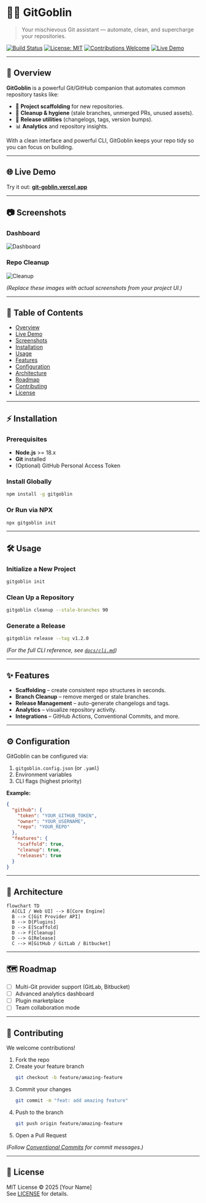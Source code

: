 
# 🧙‍♂️ GitGoblin
> Your mischievous Git assistant — automate, clean, and supercharge your repositories.

[![Build Status](https://img.shields.io/badge/build-passing-brightgreen)](#)
[![License: MIT](https://img.shields.io/badge/License-MIT-yellow.svg)](LICENSE)
[![Contributions Welcome](https://img.shields.io/badge/contributions-welcome-blue.svg)](#contributing)
[![Live Demo](https://img.shields.io/badge/demo-online-green.svg)](https://git-goblin.vercel.app/)

---

## 📌 Overview
**GitGoblin** is a powerful Git/GitHub companion that automates common repository tasks like:
- 🚀 **Project scaffolding** for new repositories.
- 🧹 **Cleanup & hygiene** (stale branches, unmerged PRs, unused assets).
- 📝 **Release utilities** (changelogs, tags, version bumps).
- 📊 **Analytics** and repository insights.

With a clean interface and powerful CLI, GitGoblin keeps your repo tidy so you can focus on building.

---

## 🌐 Live Demo
Try it out: **[git-goblin.vercel.app](https://git-goblin.vercel.app/)**

---

## 📷 Screenshots

### Dashboard
![Dashboard](docs/assets/dashboard.png)

### Repo Cleanup
![Cleanup](docs/assets/cleanup.png)

*(Replace these images with actual screenshots from your project UI.)*

---

## 📂 Table of Contents
- [Overview](#-overview)
- [Live Demo](#-live-demo)
- [Screenshots](#-screenshots)
- [Installation](#-installation)
- [Usage](#-usage)
- [Features](#-features)
- [Configuration](#-configuration)
- [Architecture](#-architecture)
- [Roadmap](#-roadmap)
- [Contributing](#-contributing)
- [License](#-license)

---

## ⚡ Installation

### Prerequisites
- **Node.js** >= 18.x
- **Git** installed
- (Optional) GitHub Personal Access Token

### Install Globally
```bash
npm install -g gitgoblin
```

### Or Run via NPX
```bash
npx gitgoblin init
```

---

## 🛠 Usage

### Initialize a New Project
```bash
gitgoblin init
```

### Clean Up a Repository
```bash
gitgoblin cleanup --stale-branches 90
```

### Generate a Release
```bash
gitgoblin release --tag v1.2.0
```

*(For the full CLI reference, see [`docs/cli.md`](docs/cli.md))*

---

## ✨ Features
- **Scaffolding** – create consistent repo structures in seconds.
- **Branch Cleanup** – remove merged or stale branches.
- **Release Management** – auto-generate changelogs and tags.
- **Analytics** – visualize repository activity.
- **Integrations** – GitHub Actions, Conventional Commits, and more.

---

## ⚙ Configuration

GitGoblin can be configured via:
1. `gitgoblin.config.json` (or `.yaml`)
2. Environment variables
3. CLI flags (highest priority)

**Example:**
```json
{
  "github": {
    "token": "YOUR_GITHUB_TOKEN",
    "owner": "YOUR_USERNAME",
    "repo": "YOUR_REPO"
  },
  "features": {
    "scaffold": true,
    "cleanup": true,
    "releases": true
  }
}
```

---

## 🧩 Architecture

```mermaid
flowchart TD
  A[CLI / Web UI] --> B[Core Engine]
  B --> C[Git Provider API]
  B --> D[Plugins]
  D --> E[Scaffold]
  D --> F[Cleanup]
  D --> G[Release]
  C --> H[GitHub / GitLab / Bitbucket]
```

---

## 🗺 Roadmap
- [ ] Multi-Git provider support (GitLab, Bitbucket)
- [ ] Advanced analytics dashboard
- [ ] Plugin marketplace
- [ ] Team collaboration mode

---

## 🤝 Contributing
We welcome contributions!

1. Fork the repo
2. Create your feature branch  
   ```bash
   git checkout -b feature/amazing-feature
   ```
3. Commit your changes  
   ```bash
   git commit -m "feat: add amazing feature"
   ```
4. Push to the branch  
   ```bash
   git push origin feature/amazing-feature
   ```
5. Open a Pull Request

*(Follow [Conventional Commits](https://www.conventionalcommits.org/) for commit messages.)*

---

## 📜 License
MIT License © 2025 [Your Name]  
See [LICENSE](LICENSE) for details.


